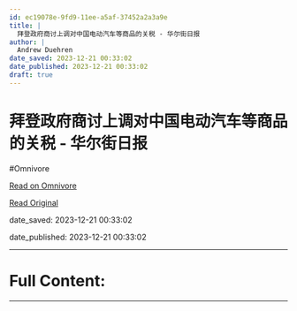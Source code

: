 ```yaml
---
id: ec19078e-9fd9-11ee-a5af-37452a2a3a9e
title: |
  拜登政府商讨上调对中国电动汽车等商品的关税 - 华尔街日报
author: |
  Andrew Duehren
date_saved: 2023-12-21 00:33:02
date_published: 2023-12-21 00:33:02
draft: true
---
```


# 拜登政府商讨上调对中国电动汽车等商品的关税 - 华尔街日报
#Omnivore

[Read on Omnivore](https://omnivore.app/me/-18c8b76fcbc)

[Read Original](https://cn.wsj.com/amp/articles/%E6%8B%9C%E7%99%BB%E6%94%BF%E5%BA%9C%E5%95%86%E8%AE%A8%E4%B8%8A%E8%B0%83%E5%AF%B9%E4%B8%AD%E5%9B%BD%E7%94%B5%E5%8A%A8%E6%B1%BD%E8%BD%A6%E7%AD%89%E5%95%86%E5%93%81%E7%9A%84%E5%85%B3%E7%A8%8E-e82e388e)

date_saved: 2023-12-21 00:33:02

date_published: 2023-12-21 00:33:02

--- 

# Full Content: 



---

